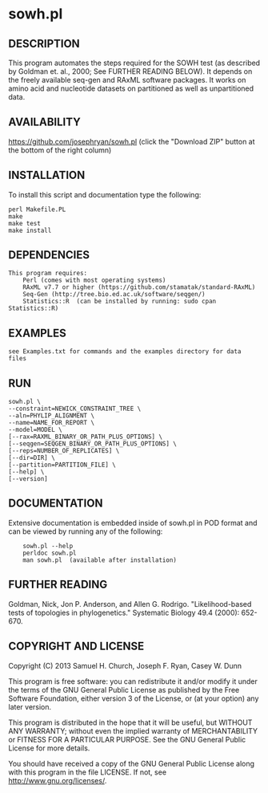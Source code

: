 sowh.pl
=======

DESCRIPTION
------------

This program automates the steps required for the SOWH test (as described by Goldman et. al., 2000; See FURTHER READING BELOW). It depends on the freely available seq-gen and RAxML software packages. It works on amino acid and nucleotide datasets on partitioned as well as unpartitioned data.

AVAILABILITY
------------

https://github.com/josephryan/sowh.pl
    (click the "Download ZIP" button at the bottom of the right column)

INSTALLATION
------------

To install this script and documentation type the following:

    perl Makefile.PL
    make
    make test
    make install

DEPENDENCIES
------------

    This program requires:
        Perl (comes with most operating systems)
        RAxML v7.7 or higher (https://github.com/stamatak/standard-RAxML)
        Seq-Gen (http://tree.bio.ed.ac.uk/software/seqgen/)
        Statistics::R  (can be installed by running: sudo cpan Statistics::R)

EXAMPLES
--------

    see Examples.txt for commands and the examples directory for data files

RUN
---

    sowh.pl \
    --constraint=NEWICK_CONSTRAINT_TREE \
    --aln=PHYLIP_ALIGNMENT \
    --name=NAME_FOR_REPORT \
    --model=MODEL \
    [--rax=RAXML_BINARY_OR_PATH_PLUS_OPTIONS] \
    [--seqgen=SEQGEN_BINARY_OR_PATH_PLUS_OPTIONS] \
    [--reps=NUMBER_OF_REPLICATES] \
    [--dir=DIR] \
    [--partition=PARTITION_FILE] \
    [--help] \
    [--version]

DOCUMENTATION
-------------

Extensive documentation is embedded inside of sowh.pl in POD format and
can be viewed by running any of the following:

        sowh.pl --help
        perldoc sowh.pl
        man sowh.pl  (available after installation)

FURTHER READING
---------------

Goldman, Nick, Jon P. Anderson, and Allen G. Rodrigo. "Likelihood-based tests of topologies in phylogenetics." Systematic Biology 49.4 (2000): 652-670.

COPYRIGHT AND LICENSE
---------------------

Copyright (C) 2013 Samuel H. Church, Joseph F. Ryan, Casey W. Dunn

This program is free software: you can redistribute it and/or modify
it under the terms of the GNU General Public License as published by
the Free Software Foundation, either version 3 of the License, or
(at your option) any later version.

This program is distributed in the hope that it will be useful,
but WITHOUT ANY WARRANTY; without even the implied warranty of
MERCHANTABILITY or FITNESS FOR A PARTICULAR PURPOSE.  See the
GNU General Public License for more details.

You should have received a copy of the GNU General Public License
along with this program in the file LICENSE.  If not, see
http://www.gnu.org/licenses/.
